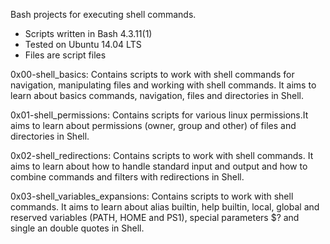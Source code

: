 Bash projects for executing shell commands.
- Scripts written in Bash 4.3.11(1)
- Tested on Ubuntu 14.04 LTS
- Files are script files

0x00-shell_basics: Contains scripts to work with shell commands for navigation, manipulating files and working with shell commands. It aims to learn about basics commands, navigation, files and directories in Shell.

0x01-shell_permissions: Contains scripts for various linux permissions.It aims to learn about permissions (owner, group and other) of files and directories in Shell.

0x02-shell_redirections: Contains scripts to work with shell commands. It aims to learn about how to handle standard input and output and how to combine commands and filters with redirections in Shell.

0x03-shell_variables_expansions: Contains scripts to work with shell commands. It aims to learn about alias builtin, help builtin, local, global and reserved variables (PATH, HOME and PS1), special parameters $? and single an double quotes in Shell.
